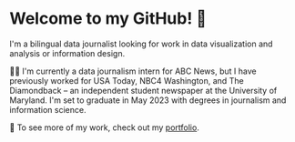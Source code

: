 # Welcome to my GitHub! 👋

I'm a bilingual data journalist looking for work in data visualization and analysis or information design.

👩‍💻 I'm currently a data journalism intern for ABC News, but I have previously worked for USA Today, NBC4 Washington, and The Diamondback – an independent student newspaper at the University of Maryland. I'm set to graduate in May 2023 with degrees in journalism and information science.

📰 To see more of my work, check out my [portfolio](https://amandavhernan.github.io/).
